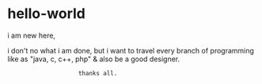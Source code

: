 # hello-world

i am new here,

i don't no what i am done,
but i want to travel every branch of programming like as "java, c, c++, php"
& also be a good designer.

                        thanks all.

